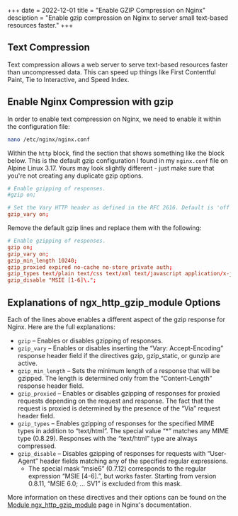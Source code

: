 +++
date = 2022-12-01
title = "Enable GZIP Compression on Nginx"
desciption = "Enable gzip compression on Nginx to server small text-based resources faster."
+++

## Text Compression

Text compression allows a web server to serve text-based resources faster than 
uncompressed data. This can speed up things like First Contentful Paint, Tie to 
Interactive, and Speed Index.

## Enable Nginx Compression with gzip

In order to enable text compression on Nginx, we need to enable it within the 
configuration file:

```sh
nano /etc/nginx/nginx.conf
```

Within the `http` block, find the section that shows something like the block 
below. This is the default gzip configuration I found in my `nginx.conf` file on 
Alpine Linux 3.17. Yours may look slightly different - just make sure that 
you're not creating any duplicate gzip options.

```conf
# Enable gzipping of responses.
#gzip on;

# Set the Vary HTTP header as defined in the RFC 2616. Default is 'off'.
gzip_vary on;
```

Remove the default gzip lines and replace them with the following:

```conf
# Enable gzipping of responses.
gzip on;
gzip_vary on;
gzip_min_length 10240;
gzip_proxied expired no-cache no-store private auth;
gzip_types text/plain text/css text/xml text/javascript application/x-javascript application/xml;
gzip_disable "MSIE [1-6]\.";
```

## Explanations of ngx_http_gzip_module Options

Each of the lines above enables a different aspect of the gzip response for 
Nginx. Here are the full explanations:


- `gzip` –  Enables or disables gzipping of responses. 
- `gzip_vary` –  Enables or disables inserting the “Vary: Accept-Encoding” 
response header field if the directives gzip, gzip_static, or gunzip are active.
- `gzip_min_length` –  Sets the minimum length of a response that will be 
gzipped. The length is determined only from the “Content-Length” response header field.
- `gzip_proxied` –  Enables or disables gzipping of responses for proxied 
requests depending on the request and response. The fact that the request is 
proxied is determined by the presence of the “Via” request header field. 
- `gzip_types` –  Enables gzipping of responses for the specified MIME types in 
addition to “text/html”. The special value “*” matches any MIME type (0.8.29). 
Responses with the “text/html” type are always compressed.
- `gzip_disable` –  Disables gzipping of responses for requests 
with “User-Agent” header fields matching any of the specified regular 
expressions.
  - The special mask “msie6” (0.7.12) corresponds to the regular expression “MSIE 
[4-6]\.”, but works faster. Starting from version 0.8.11, “MSIE 6.0; ... SV1” is 
excluded from this mask.

More information on these directives and their options can be found on the 
[Module 
ngx_http_gzip_module](https://nginx.org/en/docs/http/ngx_http_gzip_module.html) 
page in Nginx's documentation.
